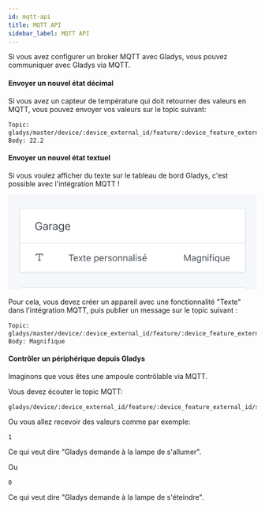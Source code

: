 ```yaml
---
id: mqtt-api
title: MQTT API
sidebar_label: MQTT API
---
```


Si vous avez configurer un broker MQTT avec Gladys, vous pouvez communiquer avec Gladys via MQTT.

#### Envoyer un nouvel état décimal

Si vous avez un capteur de température qui doit retourner des valeurs en MQTT, vous pouvez envoyer vos valeurs sur le topic suivant:

```
Topic: gladys/master/device/:device_external_id/feature/:device_feature_external_id/state
Body: 22.2
```

#### Envoyer un nouvel état textuel

Si vous voulez afficher du texte sur le tableau de bord Gladys, c'est possible avec l'intégration MQTT !

![Gladys Assistant MQTT texte](../../../../../static/img/docs/fr/architecture/mqtt-text.png)

Pour cela, vous devez créer un appareil avec une fonctionnalité "Texte" dans l'intégration MQTT, puis publier un message sur le topic suivant :

```
Topic: gladys/master/device/:device_external_id/feature/:device_feature_external_id/text
Body: Magnifique
```

#### Contrôler un périphérique depuis Gladys

Imaginons que vous êtes une ampoule contrôlable via MQTT.

Vous devez écouter le topic MQTT:

```
gladys/device/:device_external_id/feature/:device_feature_external_id/state
```

Ou vous allez recevoir des valeurs comme par exemple:

```
1
```

Ce qui veut dire "Gladys demande à la lampe de s'allumer".

Ou

```
0
```

Ce qui veut dire "Gladys demande à la lampe de s'éteindre".
